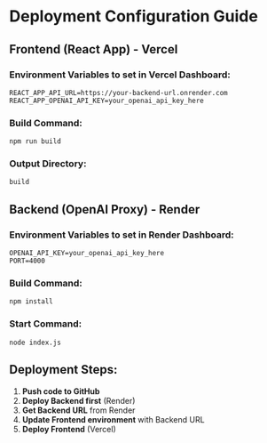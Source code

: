 # Deployment Configuration Guide

## Frontend (React App) - Vercel

### Environment Variables to set in Vercel Dashboard:
```
REACT_APP_API_URL=https://your-backend-url.onrender.com
REACT_APP_OPENAI_API_KEY=your_openai_api_key_here
```

### Build Command:
```
npm run build
```

### Output Directory:
```
build
```

## Backend (OpenAI Proxy) - Render

### Environment Variables to set in Render Dashboard:
```
OPENAI_API_KEY=your_openai_api_key_here
PORT=4000
```

### Build Command:
```
npm install
```

### Start Command:
```
node index.js
```

## Deployment Steps:

1. **Push code to GitHub**
2. **Deploy Backend first** (Render)
3. **Get Backend URL** from Render
4. **Update Frontend environment** with Backend URL
5. **Deploy Frontend** (Vercel) 